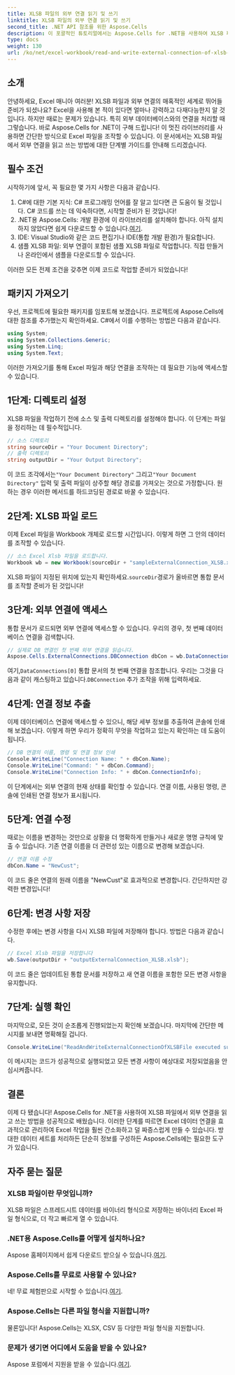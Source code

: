 ```yaml
---
title: XLSB 파일의 외부 연결 읽기 및 쓰기
linktitle: XLSB 파일의 외부 연결 읽기 및 쓰기
second_title: .NET API 참조를 위한 Aspose.Cells
description: 이 포괄적인 튜토리얼에서는 Aspose.Cells for .NET을 사용하여 XLSB 파일에서 외부 연결을 관리하는 방법을 알아봅니다.
type: docs
weight: 130
url: /ko/net/excel-workbook/read-and-write-external-connection-of-xlsb-file/
---
```

## 소개

안녕하세요, Excel 매니아 여러분! XLSB 파일과 외부 연결의 매혹적인 세계로 뛰어들 준비가 되셨나요? Excel을 사용해 본 적이 있다면 얼마나 강력하고 다재다능한지 알 것입니다. 하지만 때로는 문제가 있습니다. 특히 외부 데이터베이스와의 연결을 처리할 때 그렇습니다. 바로 Aspose.Cells for .NET이 구해 드립니다! 이 멋진 라이브러리를 사용하면 간단한 방식으로 Excel 파일을 조작할 수 있습니다. 이 문서에서는 XLSB 파일에서 외부 연결을 읽고 쓰는 방법에 대한 단계별 가이드를 안내해 드리겠습니다.

## 필수 조건

시작하기에 앞서, 꼭 필요한 몇 가지 사항은 다음과 같습니다.

1. C#에 대한 기본 지식: C# 프로그래밍 언어를 잘 알고 있다면 큰 도움이 될 것입니다. C# 코드를 쓰는 데 익숙하다면, 시작할 준비가 된 것입니다!
2.  .NET용 Aspose.Cells: 개발 환경에 이 라이브러리를 설치해야 합니다. 아직 설치하지 않았다면 쉽게 다운로드할 수 있습니다.[여기](https://releases.aspose.com/cells/net/). 
3. IDE: Visual Studio와 같은 코드 편집기나 IDE(통합 개발 환경)가 필요합니다. 
4. 샘플 XLSB 파일: 외부 연결이 포함된 샘플 XLSB 파일로 작업합니다. 직접 만들거나 온라인에서 샘플을 다운로드할 수 있습니다. 

이러한 모든 전제 조건을 갖추면 이제 코드로 작업할 준비가 되었습니다!

## 패키지 가져오기

우선, 프로젝트에 필요한 패키지를 임포트해 보겠습니다. 프로젝트에 Aspose.Cells에 대한 참조를 추가했는지 확인하세요. C#에서 이를 수행하는 방법은 다음과 같습니다.

```csharp
using System;
using System.Collections.Generic;
using System.Linq;
using System.Text;
```

이러한 가져오기를 통해 Excel 파일과 해당 연결을 조작하는 데 필요한 기능에 액세스할 수 있습니다.

## 1단계: 디렉토리 설정

XLSB 파일을 작업하기 전에 소스 및 출력 디렉토리를 설정해야 합니다. 이 단계는 파일을 정리하는 데 필수적입니다.

```csharp
// 소스 디렉토리
string sourceDir = "Your Document Directory";
// 출력 디렉토리
string outputDir = "Your Output Directory";
```

 이 코드 조각에서는`"Your Document Directory"` 그리고`"Your Document Directory"` 입력 및 출력 파일이 상주할 해당 경로를 가져오는 것으로 가정합니다. 원하는 경우 이러한 메서드를 하드코딩된 경로로 바꿀 수 있습니다.

## 2단계: XLSB 파일 로드

이제 Excel 파일을 Workbook 개체로 로드할 시간입니다. 이렇게 하면 그 안의 데이터를 조작할 수 있습니다.

```csharp
// 소스 Excel Xlsb 파일을 로드합니다.
Workbook wb = new Workbook(sourceDir + "sampleExternalConnection_XLSB.xlsb");
```

 XLSB 파일이 지정된 위치에 있는지 확인하세요.`sourceDir`경로가 올바르면 통합 문서를 조작할 준비가 된 것입니다!

## 3단계: 외부 연결에 액세스

통합 문서가 로드되면 외부 연결에 액세스할 수 있습니다. 우리의 경우, 첫 번째 데이터베이스 연결을 검색합니다.

```csharp
// 실제로 DB 연결인 첫 번째 외부 연결을 읽습니다.
Aspose.Cells.ExternalConnections.DBConnection dbCon = wb.DataConnections[0] as Aspose.Cells.ExternalConnections.DBConnection;
```

 여기,`DataConnections[0]` 통합 문서의 첫 번째 연결을 참조합니다. 우리는 그것을 다음과 같이 캐스팅하고 있습니다.`DBConnection` 추가 조작을 위해 입력하세요.

## 4단계: 연결 정보 추출

이제 데이터베이스 연결에 액세스할 수 있으니, 해당 세부 정보를 추출하여 콘솔에 인쇄해 보겠습니다. 이렇게 하면 우리가 정확히 무엇을 작업하고 있는지 확인하는 데 도움이 됩니다.

```csharp
// DB 연결의 이름, 명령 및 연결 정보 인쇄
Console.WriteLine("Connection Name: " + dbCon.Name);
Console.WriteLine("Command: " + dbCon.Command);
Console.WriteLine("Connection Info: " + dbCon.ConnectionInfo);
```

이 단계에서는 외부 연결의 현재 상태를 확인할 수 있습니다. 연결 이름, 사용된 명령, 콘솔에 인쇄된 연결 정보가 표시됩니다.

## 5단계: 연결 수정

때로는 이름을 변경하는 것만으로 상황을 더 명확하게 만들거나 새로운 명명 규칙에 맞출 수 있습니다. 기존 연결 이름을 더 관련성 있는 이름으로 변경해 보겠습니다.

```csharp
// 연결 이름 수정
dbCon.Name = "NewCust";
```

이 코드 줄은 연결의 원래 이름을 "NewCust"로 효과적으로 변경합니다. 간단하지만 강력한 변경입니다!

## 6단계: 변경 사항 저장

수정한 후에는 변경 사항을 다시 XLSB 파일에 저장해야 합니다. 방법은 다음과 같습니다.

```csharp
// Excel Xlsb 파일을 저장합니다
wb.Save(outputDir + "outputExternalConnection_XLSB.xlsb");
```

이 코드 줄은 업데이트된 통합 문서를 저장하고 새 연결 이름을 포함한 모든 변경 사항을 유지합니다.

## 7단계: 실행 확인

마지막으로, 모든 것이 순조롭게 진행되었는지 확인해 보겠습니다. 마지막에 간단한 메시지를 보내면 명확해질 겁니다.

```csharp
Console.WriteLine("ReadAndWriteExternalConnectionOfXLSBFile executed successfully.\r\n");
```

이 메시지는 코드가 성공적으로 실행되었고 모든 변경 사항이 예상대로 저장되었음을 안심시켜줍니다.

## 결론

이제 다 됐습니다! Aspose.Cells for .NET을 사용하여 XLSB 파일에서 외부 연결을 읽고 쓰는 방법을 성공적으로 배웠습니다. 이러한 단계를 따르면 Excel 데이터 연결을 효과적으로 관리하여 Excel 작업을 훨씬 간소화하고 덜 짜증스럽게 만들 수 있습니다. 방대한 데이터 세트를 처리하든 단순히 정보를 구성하든 Aspose.Cells에는 필요한 도구가 있습니다.

## 자주 묻는 질문

### XLSB 파일이란 무엇입니까?  
XLSB 파일은 스프레드시트 데이터를 바이너리 형식으로 저장하는 바이너리 Excel 파일 형식으로, 더 작고 빠르게 열 수 있습니다.

### .NET용 Aspose.Cells를 어떻게 설치하나요?  
 Aspose 홈페이지에서 쉽게 다운로드 받으실 수 있습니다.[여기](https://releases.aspose.com/cells/net/).

### Aspose.Cells를 무료로 사용할 수 있나요?  
 네! 무료 체험판으로 시작할 수 있습니다.[여기](https://releases.aspose.com/).

### Aspose.Cells는 다른 파일 형식을 지원합니까?  
물론입니다! Aspose.Cells는 XLSX, CSV 등 다양한 파일 형식을 지원합니다.

### 문제가 생기면 어디에서 도움을 받을 수 있나요?  
Aspose 포럼에서 지원을 받을 수 있습니다.[여기](https://forum.aspose.com/c/cells/9).